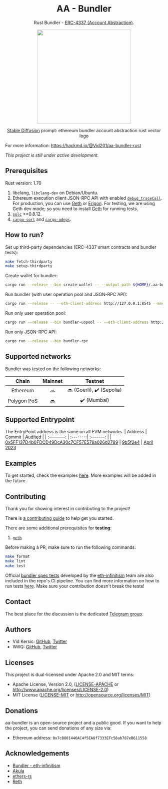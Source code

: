 # <h1 align="center"> AA - Bundler </h1>

<p align="center">Rust Bundler - <a href="https://eips.ethereum.org/EIPS/eip-4337">ERC-4337 (Account Abstraction)</a>.</p>

<p align="center">
    <img src="./docs/images/logo.jpeg" width="300" height="300">
</p>

<p align="center"><a href="https://huggingface.co/spaces/stabilityai/stable-diffusion">Stable Diffusion</a> prompt: ethereum bundler account abstraction rust vector logo<p>

For more information: https://hackmd.io/@Vid201/aa-bundler-rust

<i>This project is still under active development.</i>

## Prerequisites

Rust version: 1.70

1. libclang, `libclang-dev` on Debian/Ubuntu.
2. Ethereum execution client JSON-RPC API with enabled [`debug_traceCall`](https://geth.ethereum.org/docs/interacting-with-geth/rpc/ns-debug#debug_tracecall). For production, you can use [Geth](https://github.com/ethereum/go-ethereum) or [Erigon](https://github.com/ledgerwatch/erigon). For testing, we are using Geth dev mode; so you need to install [Geth](https://geth.ethereum.org/docs/getting-started/installing-geth) for running tests.
3. [`solc`](https://docs.soliditylang.org/en/v0.8.17/installing-solidity.html) >=0.8.12.
4. [`cargo-sort`](https://crates.io/crates/cargo-sort) and [`cargo-udeps`](https://crates.io/crates/cargo-udeps).

## How to run?

Set up third-party dependencies (ERC-4337 smart contracts and bundler tests):

```bash
make fetch-thirdparty
make setup-thirdparty
```

Create wallet for bundler:

```bash
cargo run --release --bin create-wallet -- --output-path ${HOME}/.aa-bundler --chain-id 5
```

Run bundler (with user operation pool and JSON-RPC API): 

```bash
cargo run --release -- --eth-client-address http://127.0.0.1:8545 --mnemonic-file ${HOME}/.aa-bundler/0xf39Fd6e51aad88F6F4ce6aB8827279cffFb92266 --beneficiary 0xf39Fd6e51aad88F6F4ce6aB8827279cffFb92266 --gas-factor 600 --min-balance 1 --entry-points 0x5FF137D4b0FDCD49DcA30c7CF57E578a026d2789 --min-stake 1 --min-unstake-delay 0 --min-priority-fee-per-gas 0 --max-verification-gas 1500000
```

Run only user operation pool:

```bash
cargo run --release --bin bundler-uopool -- --eth-client-address http://127.0.0.1:8545 --entry-points 0x5FF137D4b0FDCD49DcA30c7CF57E578a026d2789 --min-stake 1 --min-unstake-delay 0 --min-priority-fee-per-gas 0 --max-verification-gas 1500000
```

Run only JSON-RPC API: 

```bash
cargo run --release --bin bundler-rpc
```

## Supported networks

Bundler was tested on the following networks:

| Chain         | Mainnet   | Testnet                                       |
| :--------:    | :-------: | :-------:                                     |
| Ethereum      | :soon:    | :soon: (Goerli), :heavy_check_mark: (Sepolia) |
| Polygon PoS   | :soon:    | :heavy_check_mark: (Mumbai)                   |

## Supported Entrypoint
The EntryPoint address is the same on all EVM networks.
| Address         | Commit   | Audited                                       |
| :--------:      | :-------:| :-------:                                     |
| [0x5FF137D4b0FDCD49DcA30c7CF57E578a026d2789](https://blockscan.com/address/0x5FF137D4b0FDCD49DcA30c7CF57E578a026d2789) | [9b5f2e4](https://github.com/eth-infinitism/account-abstraction/commit/9b5f2e4bb30a81aa30761749d9e2e43fee64c768) | [April 2023](https://blog.openzeppelin.com/eip-4337-ethereum-account-abstraction-incremental-audit)


## Examples

To get started, check the examples [here](./examples/). More examples will be added in the future.

## Contributing

Thank you for showing interest in contributing to the project!

There is [a contributing guide](./CONTRIBUTING.md) to help get you started.

There are some additional prerequisites for **testing**:

1. [`geth`](https://geth.ethereum.org/docs/getting-started/installing-geth)

Before making a PR, make sure to run the following commands:

```bash
make format
make lint
make test
```

Official [bundler spec tests](https://github.com/eth-infinitism/bundler-spec-tests) developed by the [eth-infinitism](https://github.com/eth-infinitism/) team are also included in the repo's CI pipeline. You can find more information on how to run tests [here](https://github.com/eth-infinitism/bundler-spec-tests). Make sure your contribution doesn't break the tests!

## Contact

The best place for the discussion is the dedicated [Telegram group](https://t.me/+sKeRcN4j3MM3NmNk).

## Authors

- Vid Kersic: [GitHub](https://github.com/Vid201), [Twitter](https://twitter.com/vidkersic)
- WillQ: [GitHub](https://github.com/zsluedem), [Twitter](https://twitter.com/zsluedem06)

## Licenses

This project is dual-licensed under Apache 2.0 and MIT terms:

- Apache License, Version 2.0, ([LICENSE-APACHE](LICENSE-APACHE) or http://www.apache.org/licenses/LICENSE-2.0)
- MIT License ([LICENSE-MIT](LICENSE-MIT) or http://opensource.org/licenses/MIT)

## Donations

aa-bundler is an open-source project and a public good. If you want to help the project, you can send donations of any size via:

- Ethereum address: `0x7cB801446AC4f5EA8f7333EFc58ab787eB611558`

## Acknowledgements

- [Bundler - eth-infinitism](https://github.com/eth-infinitism/bundler)
- [Akula](https://github.com/akula-bft/akula)
- [ethers-rs](https://github.com/gakonst/ethers-rs)
- [Reth](https://github.com/paradigmxyz/reth)
